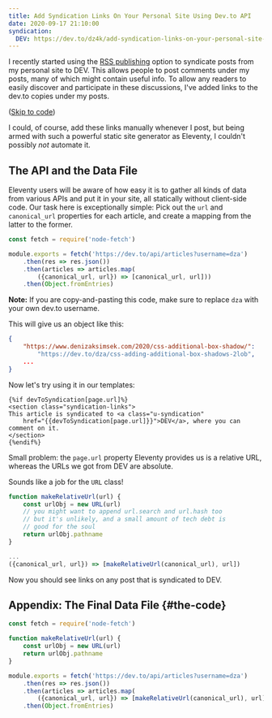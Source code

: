 ```yaml
---
title: Add Syndication Links On Your Personal Site Using Dev.to API
date: 2020-09-17 21:10:00
syndication:
  DEV: https://dev.to/dz4k/add-syndication-links-on-your-personal-site-using-dev-to-api-395
---
```


I recently started using the [RSS publishing][rsspub] option to syndicate posts from my personal site to DEV. This allows people to post comments under my posts, many of which might contain useful info. To allow any readers to easily discover and participate in these discussions, I've added links to the dev.to copies under my posts.

([Skip to code](#the-code))

I could, of course, add these links manually whenever I post, but being armed with such a powerful static site generator as Eleventy, I couldn't possibly _not_ automate it.

## The API and the Data File

Eleventy users will be aware of how easy it is to gather all kinds of data from various APIs and put it in your site, all statically without client-side code. Our task here is exceptionally simple: Pick out the `url` and `canonical_url` properties for each article, and create a mapping from the latter to the former.

~~~js
const fetch = require('node-fetch')

module.exports = fetch('https://dev.to/api/articles?username=dza')
    .then(res => res.json())
    .then(articles => articles.map(
        ({canonical_url, url}) => [canonical_url, url]))
    .then(Object.fromEntries)
~~~

**Note:** If you are copy-and-pasting this code, make sure to replace `dza` with your own dev.to username.

This will give us an object like this:

~~~json
{
	"https://www.denizaksimsek.com/2020/css-additional-box-shadow/":
	    "https://dev.to/dza/css-adding-additional-box-shadows-2lob",
	...
}
~~~

Now let's try using it in our templates:

~~~liquid
{%if devToSyndication[page.url]%}
<section class="syndication-links">
This article is syndicated to <a class="u-syndication"
    href="{{devToSyndication[page.url]}}">DEV</a>, where you can comment on it.
</section>
{%endif%}
~~~

Small problem: the `page.url` property Eleventy provides us is a relative URL, whereas the URLs we got from DEV are absolute.

Sounds like a job for the `URL` class!

~~~js
function makeRelativeUrl(url) {
	const urlObj = new URL(url)
	// you might want to append url.search and url.hash too
    // but it's unlikely, and a small amount of tech debt is
    // good for the soul
	return urlObj.pathname
}

...
({canonical_url, url}) => [makeRelativeUrl(canonical_url), url])
~~~

Now you should see links on any post that is syndicated to DEV.

## Appendix: The Final Data File {#the-code}

~~~js
const fetch = require('node-fetch')

function makeRelativeUrl(url) {
	const urlObj = new URL(url)
	return urlObj.pathname
}

module.exports = fetch('https://dev.to/api/articles?username=dza')
    .then(res => res.json())
    .then(articles => articles.map(
        ({canonical_url, url}) => [makeRelativeUrl(canonical_url), url]))
    .then(Object.fromEntries)
~~~

[rsspub]:  https://dev.to/settings/publishing-from-rss
